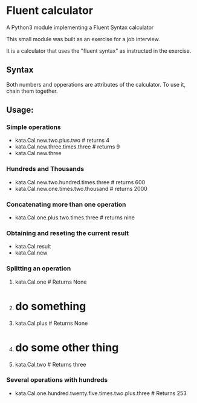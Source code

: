 # Fluent calculator

A Python3 module implementing a Fluent Syntax calculator

This small module was built as an exercise for a job interview.

It is a calculator that uses the "fluent syntax" as instructed in the exercise.


## Syntax

Both numbers and opperations are attributes of the calculator. To use it, chain them together.


## Usage:

### Simple operations

- kata.Cal.new.two.plus.two # returns 4
- kata.Cal.new.three.times.three # returns 9
- kata.Cal.new.three

### Hundreds and Thousands

- kata.Cal.new.two.hundred.times.three # returns 600
- kata.Cal.new.one.times.two.thousand # returns 2000

### Concatenating more than one operation

- kata.Cal.one.plus.two.times.three # returns nine

### Obtaining and reseting the current result

- kata.Cal.result
- kata.Cal.new

### Splitting an operation

1. kata.Cal.one # Returns None
1. # do something
1. kata.Cal.plus # Returns None
1. # do some other thing
1. kata.Cal.two # Returns three

### Several operations with hundreds 

- kata.Cal.one.hundred.twenty.five.times.two.plus.three # Returns 253
